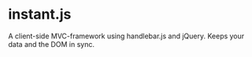 instant.js
==========

A client-side MVC-framework using handlebar.js and jQuery. Keeps your data and the DOM in sync.
